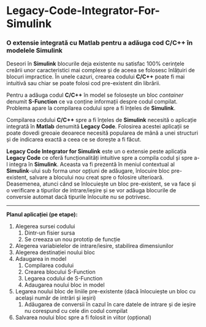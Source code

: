 # Legacy-Code-Integrator-For-Simulink
### O extensie integrată cu Matlab pentru a adăuga cod C/C++ în modelele Simulink

Deseori în **Simulink** blocurile deja existente nu satisfac 100% cerințele creării unor caracteristici mai complexe și de aceea se folosesc înlățuiri de blocuri impractice. În unele cazuri, crearea codului **C/C++** poate fi mai intuitivă sau chiar se poate folosi cod pre-existent din librării.

Pentru a adăuga codul **C/C++** în model se folosește un bloc _container_ denumit **S-Function** ce va conține informații despre codul compilat. Problema apare la compilarea codului spre a fi înțeles de **Simulink**.

Compilarea codului **C/C++** spre a fi înțeles de **Simulink** necesită o aplicație integrată în **Matlab** denumită **Legacy Code**. Folosirea acestei aplicații se poate dovedi greoaie deoarece necesită popularea de mână a unei structuri și de indicarea exactă a ceea ce se dorește a fi făcut.

**Legacy Code Integrator for Simulink** este un o extensie peste aplicația **Legacy Code** ce oferă funcționalități intuitive spre a compila codul și spre a-l integra în **Simulink**. Aceasta va fi prezentă în meniul contextual al **Simulink**-ului sub forma unor opțiuni de adăugare, înlocuire bloc pre-existent, salvare a blocului nou creat spre o folosire ulterioară. Deasemenea, atunci când se înlocuiește un bloc pre-existent, se va face și o verificare a tipurilor de intrare/ieșire și se vor adăuga blocurile de conversie automat dacă tipurile înlocuite nu se potrivesc.
___
**Planul aplicației (pe etape):**
1. Alegerea sursei codului
   1. Dintr-un fisier sursa
   2. Se creeaza un nou prototip de funcție
2. Alegerea variabielelor de intrare/iesire, stabilirea dimensiunilor
3. Alegerea destinației noului bloc
4. Adaugarea in model
   1. Compilarea codului
   2. Crearea blocului S-Function
   3. Legarea codului de S-Function
   4. Adaugarea noului bloc in model
5. Legarea noului bloc de liniile pre-existente (dacă înlocuiește un bloc cu același număr de intrări și ieșiri)
   1. Adăugarea de conversii în cazul în care datele de intrare și de ieșire nu corespund cu cele din codul compilat
6. Salvarea noului bloc spre a fi folosit in viitor (opțional)
